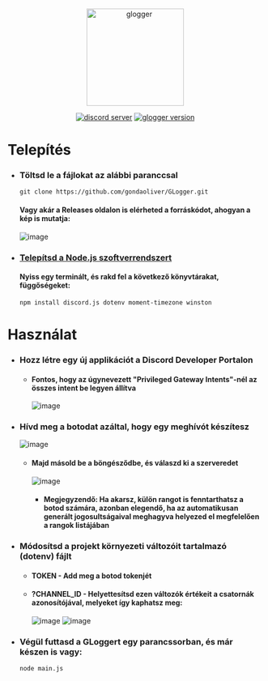 <div align="center">
	<br/>
	<p>
		<a href="https://discord.gg/QteMdzVXBy" target="_blank"><img src="https://beniiplayz.hu/glogger/emblem.svg" width="192" alt="glogger" /></a>
	</p>
	<p>
		<a href="https://discord.gg/QteMdzVXBy" target="_blank"><img src="https://img.shields.io/discord/1244158286153121883?label=discord&color=5865F2&logo=discord&logoColor=white" alt="discord server" /></a>
		<a href="https://discord.gg/QteMdzVXBy" target="_blank"><img src="https://img.shields.io/badge/glogger-v1.3-violet" alt="glogger version" /></a>
	</p>
</div>

# **Telepítés**
* ### Töltsd le a fájlokat az alábbi paranccsal
  ```
  git clone https://github.com/gondaoliver/GLogger.git
  ```
  #### Vagy akár a Releases oldalon is elérheted a forráskódot, ahogyan a kép is mutatja:

  ![image](https://github.com/gondaoliver/GLogger/assets/93977071/e66d7429-1452-42fa-bd55-370201bdeb2d)

* ### [Telepítsd a Node.js szoftverrendszert](https://nodejs.org/en)

  #### Nyiss egy terminált, és rakd fel a következő könyvtárakat, függőségeket:
  ```
  npm install discord.js dotenv moment-timezone winston
  ```
# **Használat**
* ### Hozz létre egy új applikációt a Discord Developer Portalon 
  * #### Fontos, hogy az úgynevezett "Privileged Gateway Intents"-nél az összes intent be legyen állítva

    ![image](https://github.com/gondaoliver/GLogger/assets/93977071/0706e79b-d63f-451d-bf16-9ad674c60899)
* ### Hívd meg a botodat azáltal, hogy egy meghívót készítesz
  ![image](https://github.com/gondaoliver/GLogger/assets/93977071/59e2c750-4230-447e-8203-89fea2b15278)
  * #### Majd másold be a böngésződbe, és válaszd ki a szerveredet
    ![image](https://github.com/gondaoliver/GLogger/assets/93977071/9b8eaa46-0f3a-443e-bf8a-62504c6c6646)
    * #### Megjegyzendő: Ha akarsz, külön rangot is fenntarthatsz a botod számára, azonban elegendő, ha az automatikusan generált jogosultságaival meghagyva helyezed el megfelelően a rangok listájában
* ### Módosítsd a projekt környezeti változóit tartalmazó (dotenv) fájlt
  * #### TOKEN - Add meg a botod tokenjét
  * #### ?CHANNEL_ID - Helyettesítsd ezen változók értékeit a csatornák azonosítójával, melyeket így kaphatsz meg:
    ![image](https://github.com/gondaoliver/GLogger/assets/93977071/6b3b6d9e-613d-4282-83fd-61c33e2a44e8)
    ![image](https://github.com/gondaoliver/GLogger/assets/93977071/6a0a261e-b5bb-4c25-abf0-e6500587c62c)
* ### Végül futtasd a GLoggert egy parancssorban, és már készen is vagy:
  ```
  node main.js
  ```